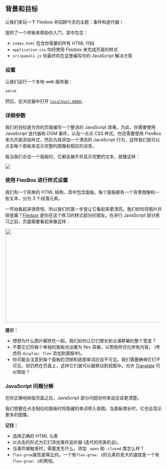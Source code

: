 ## 背景和目标

让我们来玩一下 Flexbox 并回顾今天的主题：事件和迭代器！

提供了一个样板来帮助你入门，其中包含：

- `index.html` 包含你需要的所有 HTML 代码
- `application.css` 你将使用 Flexbox 来完成页面的样式
- `src/panels.js` 你最终将在这里编写你的 JavaScript 解决方案

### 设置

让我们运行一个本地 web 服务器：

```bash
serve
```

然后，在浏览器中打开 [`localhost:8000`](http://localhost:8000)。

### 详细参数

我们的目标是为你的页面编写一个整洁的 JavaScript 效果。为此，你需要使用 JavaScript 迭代器和 DOM 事件，以及一点点 CSS 样式。你还需要使用 FlexBox 来为页面添加样式，然后为其添加一个漂亮的 JavaScript 行为，这样我们就可以点击每个面板来显示完整的图像和相应的消息。

每当我们点击一个面板时，它都会展开并显示完整的文本，就像这样：

![](https://raw.githubusercontent.com/lewagon/fullstack-images/master/frontend/flex-panels-reference.gif)

### 使用 FlexBox 进行样式设置

我们有一个简单的 HTML 结构，其中包含面板。每个面板都有一个背景图像和一些文本，分为 3 个段落元素。

一开始看起来很奇怪，所以我们的第一步是让它看起来更漂亮。我们如何将图片并排放置？[Flexbox](https://kitt.lewagon.com/knowledge/cheatsheets/flexbox) 是你在这个练习的样式部分的朋友。在进行 JavaScript 部分练习之前，页面需要看起来像这样：

<img src="https://raw.githubusercontent.com/lewagon/fullstack-images/master/frontend/flex-panels-styled.png"  width="600" height="300">

**提示：**

- 想想为什么图片都挤在一起。我们如何让它们增长到占满屏幕的整个宽度？
- 不要忘记将每个单独的面板也设置为 flex 容器，以帮助样式化所有内容。 (考虑将 `display: flex` 添加到面板中)。
- 你可能会注意到每个面板的顶部和底部单词应该不可见。我们需要确保它们不可见，但仍然在页面上，这样它们就可以被移动到视图中。也许 [Translate](https://developer.mozilla.org/en-US/docs/Web/CSS/transform-function/translate) 可以帮助？

### JavaScript 问题分解

在你正确地排版页面之后，JavaScript 部分问题对你来说应该更清楚。

我们想要在点击相应的面板时将隐藏的单词带入视图。当面板增长时，它也会显示更多的图像。

**记住：**

- 选择正确的 HTML 元素
- 以点击的形式为它们添加事件监听器 (迭代的完美机会)。
- 当事件被触发时，需要发生什么。添加 `.open` 和 `.closed` 类怎么样？
- `flex-grow`属性是等比的。一个有`flex-grow: 2`的元素的变大的速度是一个有`flex-grow: 1`的两倍。
